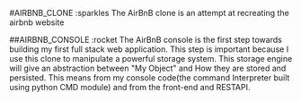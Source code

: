 #AIRBNB_CLONE :sparkles
The AirBnB clone is an attempt at recreating the airbnb website

##AIRBNB_CONSOLE :rocket
The AirBnB console is the first step towards building my first full stack web application.
This step is important because I use this clone to manipulate a powerful storage system.
This storage engine will give an abstraction between "My Object" and How they are stored and persisted. This means from my console code(the command Interpreter built using python CMD module) and from the front-end and RESTAPI.
